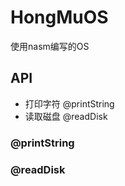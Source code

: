 # HongMuOS
使用nasm编写的OS

## API
- 打印字符 <a harf="https://github.com/bhzx2170634/HongMuOS#printstring">@printString</a>
- 读取磁盘 <a harf=https://github.com/bhzx2170634/HongMuOS#readdisk>@readDisk</a>

### @printString

### @readDisk
